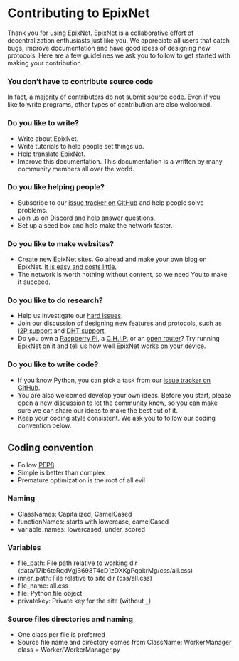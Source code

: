 # Contributing to EpixNet

Thank you for using EpixNet. EpixNet is a collaborative effort of decentralization enthusiasts just like you. We appreciate all users that catch bugs, improve documentation and have good ideas of designing new protocols. Here are a few guidelines we ask you to follow to get started with making your contribution.

### You don’t have to contribute source code

In fact, a majority of contributors do not submit source code. Even if you like to write programs, other types of contribution are also welcomed.

### Do you like to write?

- Write about EpixNet.
- Write tutorials to help people set things up.
- Help translate EpixNet.
- Improve this documentation. This documentation is a written by many community members all over the world.

### Do you like helping people?

- Subscribe to our [issue tracker on GitHub](https://github.com/EpixZone/EpixNet/issues) and help people solve problems.
- Join us on [Discord](https://discord.gg/bF2GKHgrfv) and help answer questions.
- Set up a seed box and help make the network faster.

### Do you like to make websites?

- Create new EpixNet sites. Go ahead and make your own blog on EpixNet. [It is easy and costs little.](../using_epixnet/create_new_site.md)
- The network is worth nothing without content, so we need You to make it succeed.

### Do you like to do research?

- Help us investigate our [hard issues](https://github.com//EpixNet/labels/help%20wanted).
- Join our discussion of designing new features and protocols, such as [I2P support](https://github.com/EpixZone/EpixNet/issues/45) and [DHT support](https://github.com/EpixZone/EpixNet/issues/57).
- Do you own a [Raspberry Pi](https://github.com/EpixZone/EpixNet#linux-terminal), a [C.H.I.P.](http://127.0.0.1:42222/Blog.EpixNetwork.epix/?Post:94:Running+EpixNet+on+a+$9%C2%A0computer) or an [open router](https://github.com/EpixZone/EpixNet/issues/783)? Try running EpixNet on it and tell us how well EpixNet works on your device.

### Do you like to write code?

- If you know Python, you can pick a task from our [issue tracker on GitHub](https://github.com/EpixZone/EpixNet/issues).
- You are also welcomed develop your own ideas. Before you start, please [open a new discussion](https://github.com/EpixZone/EpixNet/issues/new) to let the community know, so you can make sure we can share our ideas to make the best out of it.
- Keep your coding style consistent. We ask you to follow our coding convention below.


## Coding convention

- Follow [PEP8](https://www.python.org/dev/peps/pep-0008/)
- Simple is better than complex
- Premature optimization is the root of all evil

### Naming
- ClassNames: Capitalized, CamelCased
- functionNames: starts with lowercase, camelCased
- variable_names: lowercased, under_scored

### Variables
- file_path: File path relative to working dir (data/17ib6teRqdVgjB698T4cD1zDXKgPqpkrMg/css/all.css)
- inner_path: File relative to site dir (css/all.css)
- file_name: all.css
- file: Python file object
- privatekey: Private key for the site (without `_`)

### Source files directories and naming
- One class per file is preferred
- Source file name and directory comes from ClassName: WorkerManager class = Worker/WorkerManager.py

